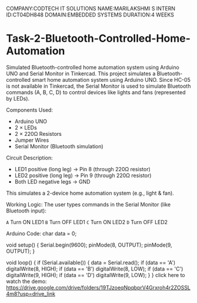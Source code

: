 COMPANY:CODTECH IT SOLUTIONS
NAME:MARILAKSHMI S
INTERN ID:CT04DH848
DOMAIN:EMBEDDED SYSTEMS
DURATION:4 WEEKS
# Task-2-Bluetooth-Controlled-Home-Automation
Simulated Bluetooth-controlled home automation system using Arduino UNO and Serial Monitor in Tinkercad.
This project simulates a Bluetooth-controlled smart home automation system using Arduino UNO. Since HC-05 is not available in Tinkercad, the Serial Monitor is used to simulate Bluetooth commands (A, B, C, D) to control devices like lights and fans (represented by LEDs).

Components Used:
- Arduino UNO  
- 2 × LEDs  
- 2 × 220Ω Resistors  
- Jumper Wires  
- Serial Monitor (Bluetooth simulation)

Circuit Description:
- LED1 positive (long leg) → Pin 8 (through 220Ω resistor)  
- LED2 positive (long leg) → Pin 9 (through 220Ω resistor)  
- Both LED negative legs → GND  

This simulates a 2-device home automation system (e.g., light & fan).

Working Logic:
The user types commands in the Serial Monitor (like Bluetooth input):

`A` Turn ON LED1 
`B` Turn OFF LED1 
`C` Turn ON LED2 
`D` Turn OFF LED2 

Arduino Code:
char data = 0;

void setup() {
  Serial.begin(9600);
  pinMode(8, OUTPUT);
  pinMode(9, OUTPUT);
}

void loop() {
  if (Serial.available()) {
    data = Serial.read();
    if (data == 'A') digitalWrite(8, HIGH);
    if (data == 'B') digitalWrite(8, LOW);
    if (data == 'C') digitalWrite(9, HIGH);
    if (data == 'D') digitalWrite(9, LOW);
  }
}
click here to watch the demo:
https://drive.google.com/drive/folders/19TJzoeqNpqbprV4Grxroh4r2ZOSSL4m8?usp=drive_link
